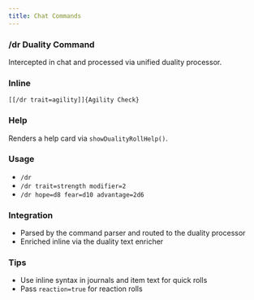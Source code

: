```yaml
---
title: Chat Commands
---
```


### /dr Duality Command
Intercepted in chat and processed via unified duality processor.

### Inline
`[[/dr trait=agility]]{Agility Check}`

### Help
Renders a help card via `showDualityRollHelp()`.

### Usage
- `/dr`
- `/dr trait=strength modifier=2`
- `/dr hope=d8 fear=d10 advantage=2d6`

### Integration
- Parsed by the command parser and routed to the duality processor
- Enriched inline via the duality text enricher

### Tips
- Use inline syntax in journals and item text for quick rolls
- Pass `reaction=true` for reaction rolls
